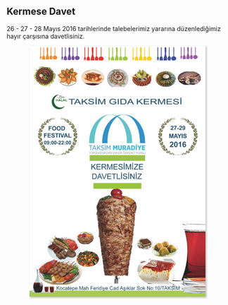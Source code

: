 ## Kermese Davet

26 - 27 - 28 Mayıs 2016 tarihlerinde talebelerimiz yararına düzenlediğimiz hayır çarşısına davetlisiniz.

<div style='text-align: center'>
  <img class='md-whiteframe-2dp' src='files/kermes-afis.jpg' style='max-width: 400px; -webkit-box-shadow: 2px 2px 3px 1px #ccc;-moz-box-shadow: 2px 2px 3px 1px #ccc;box-shadow: 2px 2px 3px 1px #ccc;'>
</div>
